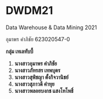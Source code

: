 # DWDM21
Data Warehouse &amp; Data Mining 2021

อุมาพร คำภิชัย 623020547-0

**กลุ่ม เทเลทับบี้**

1. **นางสาวอุมาพร       คำภิชัย**
2. **นางสาวภัทรสร       เทพบุตร**
3. **นางสาวสุพิชญา      ตั้งกิจวานิชย์**
4. **นางสาวสุภาวดี       คำทุย**
5. **นางสาวพลอยบงกช   แสงโทโพธิ์**
